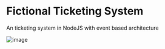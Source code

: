 # Fictional Ticketing System
An ticketing system in NodeJS with event based architecture

![image](https://github.com/buddhikasemasinghe/fictional-ticketing-system/assets/2128118/4cfa785f-23f7-46de-ac08-18fdb5b75c05)

